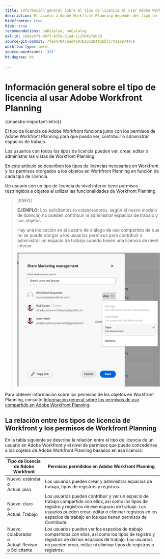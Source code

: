 ```yaml
---
title: Información general sobre el tipo de licencia al usar Adobe Workfront Planning
description: El acceso a Adobe Workfront Planning depende del tipo de licencia, además de los permisos para los objetos.
hidefromtoc: true
hide: true
recommendations: noDisplay, noCatalog
exl-id: 10dee6f9-06ff-435a-81a4-2125642fab59
source-git-commit: 7fe24704cead460762322b4f26bf37431e9744ca
workflow-type: tm+mt
source-wordcount: '323'
ht-degree: 0%

---
```


<!--update the metadata with real things when making this public; also update the description with something like this: Not all users in the organization have the same access and permissions to use Adobe Workfront plannint. This article describes the levels of access that users could have to Adobe Workfront Planning. -->
<!--update the title and the metadata title if Workfront Planning is NOT its own product - because the title is too generic for it being a Workfront capability-->

# Información general sobre el tipo de licencia al usar Adobe Workfront Planning

{{maestro-important-intro}}

El tipo de licencia de Adobe Workfront funciona junto con los permisos de Adobe Workfront Planning para que pueda ver, contribuir o administrar espacios de trabajo. <!--add more objects here when we can grant other object-specific permissions-->

Los usuarios con todos los tipos de licencia pueden ver, crear, editar o administrar las vistas de Workfront Planning.

En este artículo se describen los tipos de licencias necesarias en Workfront y los permisos otorgados a los objetos en Workfront Planning en función de cada tipo de licencia.

Un usuario con un tipo de licencia de nivel inferior tiene permisos restringidos a objetos al utilizar las funcionalidades de Workfront Planning.

>[!INFO]
>
>**EJEMPLO:** Los solicitantes (o colaboradores, según el nuevo modelo de licencia) no pueden contribuir ni administrar espacios de trabajo y sus objetos.
>
>Hay una indicación en el cuadro de diálogo de uso compartido de que no se puede otorgar a los usuarios permisos para contribuir o administrar un espacio de trabajo cuando tienen una licencia de nivel inferior.
>
>![](assets/permissions-grayed-out-for-requestor-user.png)


Para obtener información sobre los permisos de los objetos en Workfront Planning, consulte [Información general sobre los permisos de uso compartido en Adobe Workfront Planning](/help/quicksilver/maestro/access/sharing-permissions-overview.md).

## La relación entre los tipos de licencia de Workfront y los permisos de Workfront Planning

En la tabla siguiente se describe la relación entre el tipo de licencia de un usuario en Adobe Workfront y el nivel de permisos que puede concederles a los objetos de Adobe Workfront Planning basados en esa licencia:


| Tipo de licencia de Adobe Workfront | Permisos permitidos en Adobe Workfront Planning |
|------------------------------------------------|-------------------------------------------------------------------------------------------------------------------------------------------------------------------------------|
| Nuevo: estándar <br> o <br>Actual: plan | Los usuarios pueden crear y administrar espacios de trabajo, tipos de registros y registros. |
| Nuevo: claro <br> o <br>Actual: Trabajo | Los usuarios pueden contribuir y ver un espacio de trabajo compartido con ellos, así como los tipos de registro y registros de ese espacio de trabajo.  Los usuarios pueden crear, editar o eliminar registros en los espacios de trabajo en los que tienen permisos de Contribute. |
| Nuevo: colaborador <br> o <br>Actual: Revisor o Solicitante | Los usuarios pueden ver los espacios de trabajo compartidos con ellos, así como los tipos de registro y registros de dichos espacios de trabajo. Los usuarios no pueden crear, editar ni eliminar tipos de registros o registros. |
